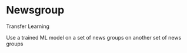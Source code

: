 # Newsgroup
Transfer Learning

Use a trained ML model on a set of news groups on another set of news groups
